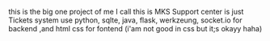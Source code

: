 this is the big one project of me 
I call this is MKS Support center is just Tickets system use python, sqlte, java, flask, werkzeung, socket.io for backend ,and html css for fontend (i'am not good in css but it;s okayy haha) 
